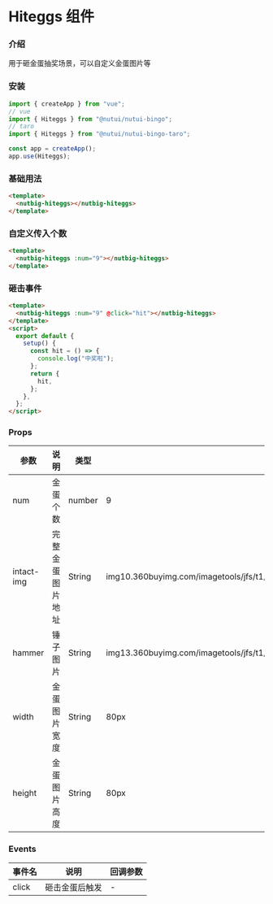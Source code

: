 # Hiteggs 组件

### 介绍

用于砸金蛋抽奖场景，可以自定义金蛋图片等

### 安装

```javascript
import { createApp } from "vue";
// vue
import { Hiteggs } from "@nutui/nutui-bingo";
// taro
import { Hiteggs } from "@nutui/nutui-bingo-taro";

const app = createApp();
app.use(Hiteggs);
```

### 基础用法

```html
<template>
  <nutbig-hiteggs></nutbig-hiteggs>
</template>
```

### 自定义传入个数

```html
<template>
  <nutbig-hiteggs :num="9"></nutbig-hiteggs>
</template>
```

### 砸击事件

```html
<template>
  <nutbig-hiteggs :num="9" @click="hit"></nutbig-hiteggs>
</template>
<script>
  export default {
    setup() {
      const hit = () => {
        console.log("中奖啦");
      };
      return {
        hit,
      };
    },
  };
</script>
```

### Props

| 参数       | 说明             | 类型   | 默认值                                                                                            |
| ---------- | ---------------- | ------ | ------------------------------------------------------------------------------------------------- |
| num        | 金蛋个数         | number | 9                                                                                                 |
| intact-img | 完整金蛋图片地址 | String | img10.360buyimg.com/imagetools/jfs/t1/217651/2/1901/114207/617770f2E74551438/5342f7b949e7bec3.png |
| hammer     | 锤子图片         | String | img13.360buyimg.com/imagetools/jfs/t1/95159/30/17834/9845/61444874E0f463263/924741cae55efb85.png  |
| width      | 金蛋图片宽度     | String | 80px                                                                                              |
| height     | 金蛋图片高度     | String | 80px                                                                                              |

### Events

| 事件名 | 说明           | 回调参数 |
| ------ | -------------- | -------- |
| click  | 砸击金蛋后触发 | -        |
